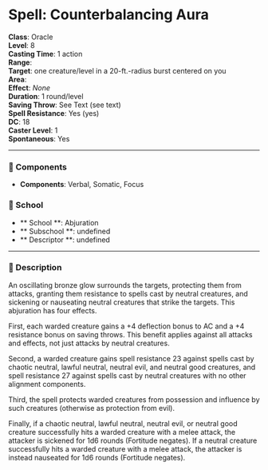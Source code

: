 
# Spell: Counterbalancing Aura
**Class**: Oracle  
**Level**: 8  
**Casting Time**: 1 action  
**Range**:   
**Target**: one creature/level in a 20-ft.-radius burst centered on you  
**Area**:   
**Effect**: _None_  
**Duration**: 1 round/level  
**Saving Throw**: See Text (see text)  
**Spell Resistance**: Yes (yes)  
**DC**: 18  
**Caster Level**: 1  
**Spontaneous**: Yes

---

### 🔮 Components
- **Components**: Verbal, Somatic, Focus

### 🏫 School
- ** School **: Abjuration
- ** Subschool **: undefined
- ** Descriptor **: undefined
---

### 📜 Description
An oscillating bronze glow surrounds the targets, protecting them from attacks, granting them resistance to spells cast by neutral creatures, and sickening or nauseating neutral creatures that strike the targets. This abjuration has four effects.

First, each warded creature gains a +4 deflection bonus to AC and a +4 resistance bonus on saving throws. This benefit applies against all attacks and effects, not just attacks by neutral creatures.

Second, a warded creature gains spell resistance 23 against spells cast by chaotic neutral, lawful neutral, neutral evil, and neutral good creatures, and spell resistance 27 against spells cast by neutral creatures with no other alignment components.

Third, the spell protects warded creatures from possession and influence by such creatures (otherwise as protection from evil).

Finally, if a chaotic neutral, lawful neutral, neutral evil, or neutral good creature successfully hits a warded creature with a melee attack, the attacker is sickened for 1d6 rounds (Fortitude negates). If a neutral creature successfully hits a warded creature with a melee attack, the attacker is instead nauseated for 1d6 rounds (Fortitude negates).
